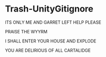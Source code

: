 # Trash-UnityGitignore

ITS ONLY ME AND GARRET LEFT HELP PLEASE

PRAISE THE WYYRM

I SHALL ENTER YOUR HOUSE AND EXPLODE

YOU ARE DELIRIOUS OF ALL CARTALIDGE